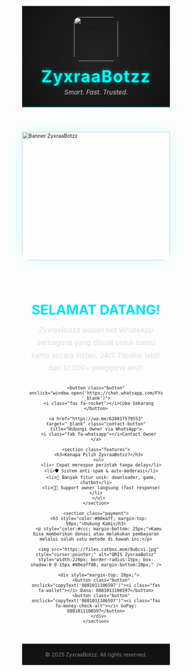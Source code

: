 <!DOCTYPE html>
<html lang="id">
<head>
  <meta charset="UTF-8" />
  <meta name="viewport" content="width=device-width, initial-scale=1" />
  <title>ZyxraaBotzz | Website Resmi</title>
  <link href="https://fonts.googleapis.com/css2?family=Rubik:wght@400;700&display=swap" rel="stylesheet">
  <script src="https://kit.fontawesome.com/a2e8e6b87b.js" crossorigin="anonymous">
</script>
  <style>
    * {
      box-sizing: border-box;
      scroll-behavior: smooth;
    }

    body {
      margin: 0;
      font-family: 'Rubik', sans-serif;
      background: linear-gradient(to bottom, #0f0f0f, #1c1c1c);
      color: #fff;
      display: flex;
      flex-direction: column;
      min-height: 100vh;
      animation: fadeIn 1s ease;
    }

    @keyframes fadeIn {
      from { opacity: 0; transform: translateY(20px); }
      to { opacity: 1; transform: translateY(0); }
    }

    header {
      background: radial-gradient(circle at center, #232323, #121212);
      text-align: center;
      border-bottom: 2px solid #00ffff;
      padding: 30px 0;
    }

    header img.logo {
      width: 120px;
      border-radius: 15px;
      transition: transform 0.4s ease;
    }

    header img.logo:hover {
      transform: scale(1.1) rotate(2deg);
    }

    header h1 {
      margin: 15px 0 5px;
      font-size: 2.8rem;
      color: #00ffff;
      text-shadow: 0 0 12px #00ffff88;
      letter-spacing: 2px;
    }

    header p {
      margin: 0;
      color: #ccc;
      font-style: italic;
      font-size: 1.1rem;
    }

    .banner {
      width: 100%;
      max-height: 350px;
      object-fit: cover;
      margin-top: 10px;
      box-shadow: 0 0 50px rgba(0, 255, 255, 0.15);
      border-radius: 0 0 20px 20px;
    }

    main {
      flex: 1;
      padding: 60px 20px 40px;
      max-width: 900px;
      margin: 0 auto;
      text-align: center;
    }

    main h2 {
      color: #00e1ff;
      font-size: 2.3rem;
      margin-bottom: 16px;
      text-transform: uppercase;
    }

    main p {
      font-size: 1.2rem;
      max-width: 700px;
      margin: 0 auto 30px;
      line-height: 1.8;
      color: #ddd;
    }

    .button, .contact-button {
      background: linear-gradient(to right, #00ffff, #0099ff);
      color: white;
      padding: 14px 32px;
      border: none;
      border-radius: 10px;
      font-size: 1.15rem;
      cursor: pointer;
      transition: all 0.3s ease;
      margin: 10px;
      display: inline-block;
      text-decoration: none;
      box-shadow: 0 0 12px rgba(0, 255, 255, 0.3);
    }

    .button:hover, .contact-button:hover {
      transform: translateY(-2px);
      box-shadow: 0 0 18px #00ffff;
    }

    .button:active, .contact-button:active {
      transform: scale(0.95);
    }

    .button i, .contact-button i {
      margin-right: 8px;
    }

    .features {
      margin-top: 50px;
    }

    .features h3 {
      color: #0ff;
      font-size: 1.8rem;
      margin-bottom: 20px;
    }

    .features ul {
      list-style: none;
      padding: 0;
      color: #ccc;
      font-size: 1.1rem;
    }

    .features li {
      margin-bottom: 12px;
    }

    footer {
      text-align: center;
      padding: 20px 10px;
      background-color: #121212;
      font-size: 0.9rem;
      border-top: 1px solid #333;
      color: #888;
    }
  </style>
</head>
<body>
  <header>
    <img src="https://i.supa.codes/ft89YK" alt="Logo ZyxraaBotzz" class="logo" />
    <h1>ZyxraaBotzz</h1>
    <p>Smart. Fast. Trusted.</p>
  </header>

  <img src="https://i.supa.codes/ft89YK" alt="Banner ZyxraaBotzz" class="banner" />

  <main>
    <h2>Selamat datang!</h2>
    <p>ZyxraaBotzz adalah bot WhatsApp serbaguna yang dibuat untuk bantu kamu secara instan, 24/7. Dipakai lebih dari 10.000+ pengguna aktif!</p>

    <button class="button" onclick="window.open('https://chat.whatsapp.com/FYvRldvcz8f8fCuuaqWtlg', '_blank')">
      <i class="fas fa-rocket"></i>Coba Sekarang
    </button>

    <a href="https://wa.me/628817579553" target="_blank" class="contact-button" title="Hubungi Owner via WhatsApp">
      <i class="fab fa-whatsapp"></i>Contact Owner
    </a>

    <section class="features">
      <h3>Kenapa Pilih ZyxraaBotzz?</h3>
      <ul>
        <li>⚡ Cepat merespon perintah tanpa delay</li>
        <li>🛡️ Sistem anti-spam & auto-moderasi</li>
        <li>🤖 Banyak fitur unik: downloader, game, chatbot</li>
        <li>👨‍💼 Support owner langsung (fast response)</li>
      </ul>
    </section>

    <section class="payment">
      <h3 style="color:#00eaff; margin-top: 50px;">Dukung Kami</h3>
      <p style="color:#ccc; margin-bottom: 25px;">Kamu bisa memberikan donasi atau melakukan pembayaran melalui salah satu metode di bawah ini:</p>

      <img src="https://files.catbox.moe/9u6cvi.jpg"  style="cursor:pointer;" alt="QRIS ZyxraaBotzz" style="width:220px; border-radius:15px; box-shadow:0 0 15px #00eaff88; margin-bottom:20px;" />

      <div style="margin-top: 20px;">
        <button class="button" onclick="copyText('0881011106597')"><i class="fas fa-wallet"></i> Dana: 0881011106597</button>
        <button class="button" onclick="copyText('0881011106597')"><i class="fas fa-money-check-alt"></i> GoPay: 0881011106597</button>
      </div>
    </section>
  </main>
<!-- Modal QRIS -->
<div id="qrisModal" style="display:none; position:fixed; z-index:999; left:0; top:0; width:100%; height:100%; background-color:rgba(0,0,0,0.85); justify-content:center; align-items:center;">
  <span onclick="closeModal()" style="position:absolute; top:20px; right:30px; color:#fff; font-size:2rem; cursor:pointer;">&times;</span>
  <img src="https://files.catbox.moe/9u6cvi.jpg" style="max-width:90%; max-height:90%; border-radius:10px; box-shadow:0 0 25px #00eaff;" alt="QRIS Besar">
</div>


  <footer>
    &copy; 2025 ZyxraaBotzz. All rights reserved.
  </footer>

  <script>
    function copyText(text) {
      navigator.clipboard.writeText(text).then(() => {
        alert('Nomor berhasil disalin: ' + text);
      });
    }
  
</script>
</body>
</html>
